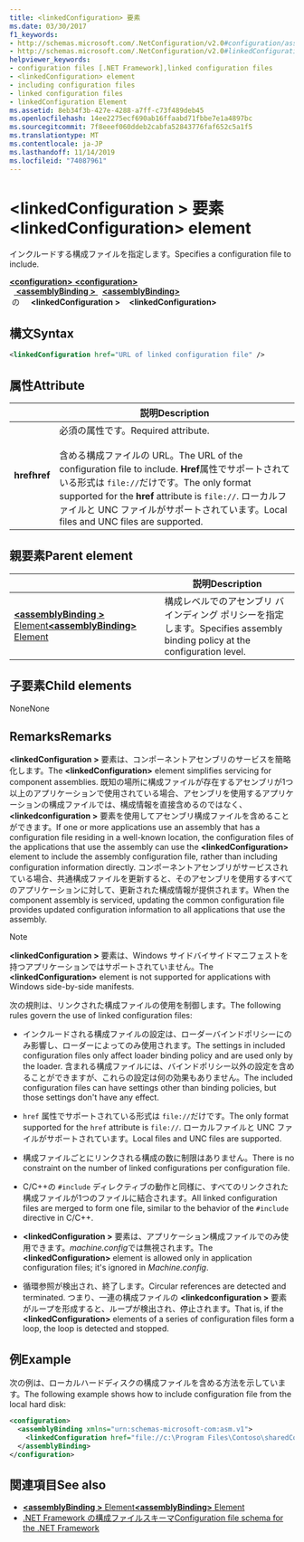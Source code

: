 ```yaml
---
title: <linkedConfiguration> 要素
ms.date: 03/30/2017
f1_keywords:
- http://schemas.microsoft.com/.NetConfiguration/v2.0#configuration/assemblyBinding/linkedConfiguration
- http://schemas.microsoft.com/.NetConfiguration/v2.0#linkedConfiguration
helpviewer_keywords:
- configuration files [.NET Framework],linked configuration files
- <linkedConfiguration> element
- including configuration files
- linked configuration files
- linkedConfiguration Element
ms.assetid: 8eb34f3b-427e-4288-a7ff-c73f489deb45
ms.openlocfilehash: 14ee2275ecf690ab16ffaabd71fbbe7e1a4897bc
ms.sourcegitcommit: 7f8eeef060ddeb2cabfa52843776faf652c5a1f5
ms.translationtype: MT
ms.contentlocale: ja-JP
ms.lasthandoff: 11/14/2019
ms.locfileid: "74087961"
---
```

# <a name="linkedconfiguration-element"></a><span data-ttu-id="b6f23-102">\<linkedConfiguration > 要素</span><span class="sxs-lookup"><span data-stu-id="b6f23-102">\<linkedConfiguration> element</span></span>

<span data-ttu-id="b6f23-103">インクルードする構成ファイルを指定します。</span><span class="sxs-lookup"><span data-stu-id="b6f23-103">Specifies a configuration file to include.</span></span>

<span data-ttu-id="b6f23-104">[ **\<configuration>** ](configuration-element.md)</span><span class="sxs-lookup"><span data-stu-id="b6f23-104">[**\<configuration>**](configuration-element.md)</span></span>\
<span data-ttu-id="b6f23-105">&nbsp;&nbsp;[ **\<assemblyBinding >** ](assemblybinding-element-for-configuration.md)</span><span class="sxs-lookup"><span data-stu-id="b6f23-105">&nbsp;&nbsp;[**\<assemblyBinding>**](assemblybinding-element-for-configuration.md)</span></span>\
<span data-ttu-id="b6f23-106">&nbsp;の &nbsp;&nbsp;&nbsp; **\<linkedConfiguration >**</span><span class="sxs-lookup"><span data-stu-id="b6f23-106">&nbsp;&nbsp;&nbsp;&nbsp;**\<linkedConfiguration>**</span></span>

## <a name="syntax"></a><span data-ttu-id="b6f23-107">構文</span><span class="sxs-lookup"><span data-stu-id="b6f23-107">Syntax</span></span>

```xml
<linkedConfiguration href="URL of linked configuration file" />
```

## <a name="attribute"></a><span data-ttu-id="b6f23-108">属性</span><span class="sxs-lookup"><span data-stu-id="b6f23-108">Attribute</span></span>

|           | <span data-ttu-id="b6f23-109">説明</span><span class="sxs-lookup"><span data-stu-id="b6f23-109">Description</span></span> |
| --------- | ----------- |
| <span data-ttu-id="b6f23-110">**href**</span><span class="sxs-lookup"><span data-stu-id="b6f23-110">**href**</span></span>  | <span data-ttu-id="b6f23-111">必須の属性です。</span><span class="sxs-lookup"><span data-stu-id="b6f23-111">Required attribute.</span></span><br><br><span data-ttu-id="b6f23-112">含める構成ファイルの URL。</span><span class="sxs-lookup"><span data-stu-id="b6f23-112">The URL of the configuration file to include.</span></span> <span data-ttu-id="b6f23-113">**Href**属性でサポートされている形式は `file://`だけです。</span><span class="sxs-lookup"><span data-stu-id="b6f23-113">The only format supported for the **href** attribute is `file://`.</span></span> <span data-ttu-id="b6f23-114">ローカルファイルと UNC ファイルがサポートされています。</span><span class="sxs-lookup"><span data-stu-id="b6f23-114">Local files and UNC files are supported.</span></span> |

## <a name="parent-element"></a><span data-ttu-id="b6f23-115">親要素</span><span class="sxs-lookup"><span data-stu-id="b6f23-115">Parent element</span></span>

|     | <span data-ttu-id="b6f23-116">説明</span><span class="sxs-lookup"><span data-stu-id="b6f23-116">Description</span></span> |
| --- | ----------- |
| [<span data-ttu-id="b6f23-117"> **\<assemblyBinding >** Element</span><span class="sxs-lookup"><span data-stu-id="b6f23-117">**\<assemblyBinding>** Element</span></span>](assemblybinding-element-for-configuration.md) | <span data-ttu-id="b6f23-118">構成レベルでのアセンブリ バインディング ポリシーを指定します。</span><span class="sxs-lookup"><span data-stu-id="b6f23-118">Specifies assembly binding policy at the configuration level.</span></span> |

## <a name="child-elements"></a><span data-ttu-id="b6f23-119">子要素</span><span class="sxs-lookup"><span data-stu-id="b6f23-119">Child elements</span></span>

<span data-ttu-id="b6f23-120">None</span><span class="sxs-lookup"><span data-stu-id="b6f23-120">None</span></span>

## <a name="remarks"></a><span data-ttu-id="b6f23-121">Remarks</span><span class="sxs-lookup"><span data-stu-id="b6f23-121">Remarks</span></span>

<span data-ttu-id="b6f23-122">**\<linkedConfiguration >** 要素は、コンポーネントアセンブリのサービスを簡略化します。</span><span class="sxs-lookup"><span data-stu-id="b6f23-122">The **\<linkedConfiguration>** element simplifies servicing for component assemblies.</span></span> <span data-ttu-id="b6f23-123">既知の場所に構成ファイルが存在するアセンブリが1つ以上のアプリケーションで使用されている場合、アセンブリを使用するアプリケーションの構成ファイルでは、構成情報を直接含めるのではなく、 **\<linkedconfiguration >** 要素を使用してアセンブリ構成ファイルを含めることができます。</span><span class="sxs-lookup"><span data-stu-id="b6f23-123">If one or more applications use an assembly that has a configuration file residing in a well-known location, the configuration files of the applications that use the assembly can use the **\<linkedConfiguration>** element to include the assembly configuration file, rather than including configuration information directly.</span></span> <span data-ttu-id="b6f23-124">コンポーネントアセンブリがサービスされている場合、共通構成ファイルを更新すると、そのアセンブリを使用するすべてのアプリケーションに対して、更新された構成情報が提供されます。</span><span class="sxs-lookup"><span data-stu-id="b6f23-124">When the component assembly is serviced, updating the common configuration file provides updated configuration information to all applications that use the assembly.</span></span>

> [!NOTE]
> <span data-ttu-id="b6f23-125">**\<linkedConfiguration >** 要素は、Windows サイドバイサイドマニフェストを持つアプリケーションではサポートされていません。</span><span class="sxs-lookup"><span data-stu-id="b6f23-125">The **\<linkedConfiguration>** element is not supported for applications with Windows side-by-side manifests.</span></span>

<span data-ttu-id="b6f23-126">次の規則は、リンクされた構成ファイルの使用を制御します。</span><span class="sxs-lookup"><span data-stu-id="b6f23-126">The following rules govern the use of linked configuration files:</span></span>

- <span data-ttu-id="b6f23-127">インクルードされる構成ファイルの設定は、ローダーバインドポリシーにのみ影響し、ローダーによってのみ使用されます。</span><span class="sxs-lookup"><span data-stu-id="b6f23-127">The settings in included configuration files only affect loader binding policy and are used only by the loader.</span></span> <span data-ttu-id="b6f23-128">含まれる構成ファイルには、バインドポリシー以外の設定を含めることができますが、これらの設定は何の効果もありません。</span><span class="sxs-lookup"><span data-stu-id="b6f23-128">The included configuration files can have settings other than binding policies, but those settings don't have any effect.</span></span>

- <span data-ttu-id="b6f23-129">`href` 属性でサポートされている形式は `file://`だけです。</span><span class="sxs-lookup"><span data-stu-id="b6f23-129">The only format supported for the `href` attribute is `file://`.</span></span> <span data-ttu-id="b6f23-130">ローカルファイルと UNC ファイルがサポートされています。</span><span class="sxs-lookup"><span data-stu-id="b6f23-130">Local files and UNC files are supported.</span></span>

- <span data-ttu-id="b6f23-131">構成ファイルごとにリンクされる構成の数に制限はありません。</span><span class="sxs-lookup"><span data-stu-id="b6f23-131">There is no constraint on the number of linked configurations per configuration file.</span></span>

- <span data-ttu-id="b6f23-132">C/C++の `#include` ディレクティブの動作と同様に、すべてのリンクされた構成ファイルが1つのファイルに結合されます。</span><span class="sxs-lookup"><span data-stu-id="b6f23-132">All linked configuration files are merged to form one file, similar to the behavior of the `#include` directive in C/C++.</span></span>

- <span data-ttu-id="b6f23-133">**\<linkedConfiguration >** 要素は、アプリケーション構成ファイルでのみ使用できます。*machine.config*では無視されます。</span><span class="sxs-lookup"><span data-stu-id="b6f23-133">The **\<linkedConfiguration>** element is allowed only in application configuration files; it's ignored in *Machine.config*.</span></span>

- <span data-ttu-id="b6f23-134">循環参照が検出され、終了します。</span><span class="sxs-lookup"><span data-stu-id="b6f23-134">Circular references are detected and terminated.</span></span> <span data-ttu-id="b6f23-135">つまり、一連の構成ファイルの **\<linkedconfiguration >** 要素がループを形成すると、ループが検出され、停止されます。</span><span class="sxs-lookup"><span data-stu-id="b6f23-135">That is, if the **\<linkedConfiguration>** elements of a series of configuration files form a loop, the loop is detected and stopped.</span></span>

## <a name="example"></a><span data-ttu-id="b6f23-136">例</span><span class="sxs-lookup"><span data-stu-id="b6f23-136">Example</span></span>

<span data-ttu-id="b6f23-137">次の例は、ローカルハードディスクの構成ファイルを含める方法を示しています。</span><span class="sxs-lookup"><span data-stu-id="b6f23-137">The following example shows how to include configuration file from the local hard disk:</span></span>

```xml
<configuration>
  <assemblyBinding xmlns="urn:schemas-microsoft-com:asm.v1">
    <linkedConfiguration href="file://c:\Program Files\Contoso\sharedConfig.xml"/>
  </assemblyBinding>
</configuration>
```

## <a name="see-also"></a><span data-ttu-id="b6f23-138">関連項目</span><span class="sxs-lookup"><span data-stu-id="b6f23-138">See also</span></span>

- [<span data-ttu-id="b6f23-139"> **\<assemblyBinding >** Element</span><span class="sxs-lookup"><span data-stu-id="b6f23-139">**\<assemblyBinding>** Element</span></span>](assemblybinding-element-for-configuration.md)
- [<span data-ttu-id="b6f23-140">.NET Framework の構成ファイルスキーマ</span><span class="sxs-lookup"><span data-stu-id="b6f23-140">Configuration file schema for the .NET Framework</span></span>](index.md)
